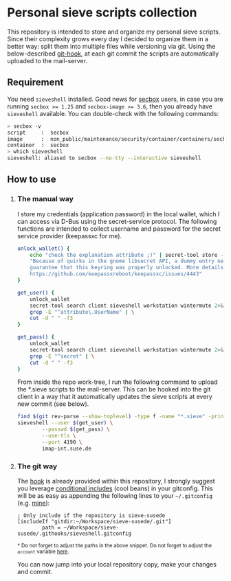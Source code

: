 # Personal sieve scripts collection

This repository is intended to store and organize my personal sieve scripts. Since their complexity grows every day I decided to organize them in a better way: split them into multiple files while versioning via git. Using the below-described [git-hook](#The-git-way), at each git commit the scripts are automatically uploaded to the mail-server.

## Requirement
You need `sieveshell` installed. Good news for [secbox](https://github.com/StayPirate/secbox) users, in case you are running `secbox >= 1.25` and `secbox-image >= 3.6`, then you already have `sieveshell` available. You can double-check with the following commands:
```bash
> secbox -v
script     :  secbox                                                       v.1.25
image      :  non_public/maintenance/security/container/containers/secbox  v.3.6
container  :  secbox                                                       running
> which sieveshell
sieveshell: aliased to secbox --no-tty --interactive sieveshell
```

## How to use

1. ### **The manual way**

    I store my credentials (application password) in the local wallet, which I can access via D-Bus using the secret-service protocol. The following functions are intended to collect username and password for the secret service provider (keepassxc for me).

    ```bash
    unlock_wallet() {
        echo "check the explanation attribute ;)" | secret-tool store --label="dummy-entry" explanation \
        "Because of quirks in the gnome libsecret API, a dummy entry needs to be stored in order to \
        guarantee that this keyring was properly unlocked. More details at http://crbug.com/660005 and \
        https://github.com/keepassxreboot/keepassxc/issues/4443"
    }

    get_user() {
        unlock_wallet
        secret-tool search client sieveshell workstation wintermute 2>&1 | \
        grep -E "^attribute\.UserName" | \
        cut -d " " -f3
    }

    get_pass() {
        unlock_wallet
        secret-tool search client sieveshell workstation wintermute 2>&1 | \
        grep -E "^secret" | \
        cut -d " " -f3
    }
    ```

    From inside the repo work-tree, I run the following command to upload the *.sieve scripts to the mail-server. This can be hooked into the git client in a way that it automatically updates the sieve scripts at every new commit (see below).

    ```bash
    find $(git rev-parse --show-toplevel) -type f -name "*.sieve" -printf "put %p %f\n" | sort -nr | \
    sieveshell --user $(get_user) \
            --passwd $(get_pass) \
            --use-tls \
            --port 4190 \
            imap-int.suse.de
    ```

2. ### **The git way**

    The [hook](.githooks/pre-commit) is already provided within this repository, I strongly suggest you leverage [conditional includes](https://git-scm.com/docs/git-config#_conditional_includes) (cool beans) in your gitconfig. This will be as easy as appending the following lines to your `~/.gitconfig` (e.g. [mine](https://github.com/StayPirate/dotfiles/blob/ebb1fdd4eba76b7a5bae77d512ec3ba7f0d16549/.gitconfig#L29-L31)):

    ```
    ; Only include if the repository is sieve-susede
    [includeIf "gitdir:~/Workspace/sieve-susede/.git"]
            path = ~/Workspace/sieve-susede/.githooks/sieveshell.gitconfig
    ```
    <sup>\* Do not forget to adjust the paths in the above snippet. Do not forget to adjust the `account` variable [here](https://github.com/StayPirate/sieve-susede/blob/8975fa2ae51569b1faa76fc02062b2f6c65927a4/.githooks/pre-commit#L3).</sup> 
    
    You can now jump into your local repository copy, make your changes and commit.
